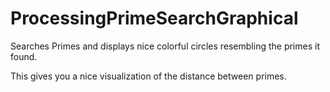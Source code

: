 # ProcessingPrimeSearchGraphical
Searches Primes and displays nice colorful circles resembling the primes it found. 

This gives you a nice visualization of the distance between primes.
